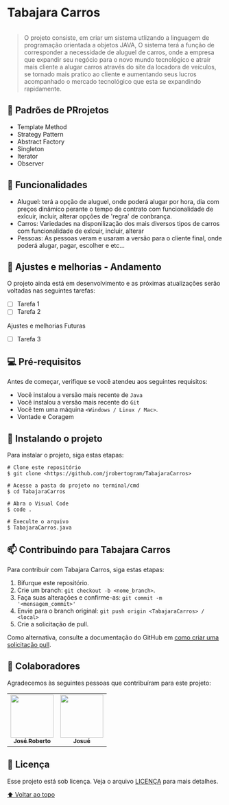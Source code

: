 # Tabajara Carros

<img src="https://uploaddeimagens.com.br/images/004/091/710/full/eeea27d5-0621-4d35-94f7-3ad4123fed9b.jpg?1667608316" alt="">

> O projeto consiste, em criar um sistema utlizando a linguagem de programação orientada a objetos JAVA, O sistema terá a função de corresponder a necessidade de aluguel de carros, onde a empresa que expandir seu negócio para o novo mundo tecnológico e atrair mais cliente a alugar carros através do site da locadora de veículos, se tornado mais pratico ao cliente e aumentando seus lucros acompanhado o mercado tecnológico que esta se expandindo rapidamente.

## 🚧 Padrões de PRrojetos
* Template Method
* Strategy Pattern
* Abstract Factory
* Singleton
* Iterator
* Observer

## 👀 Funcionalidades
* Aluguel: terá a opção de aluguel, onde poderá alugar por hora, dia com preços dinâmico perante o tempo de contrato com funcionalidade de exlcuir, incluir, alterar opções de 'regra' de conbrança.
* Carros: Variedades na disponilização dos mais diversos tipos de carros com funcionalidade de exlcuir, incluir, alterar
* Pessoas: As pessoas veram e usaram a versão para o cliente final, onde poderá alugar, pagar, escolher e etc... 

## 🔧 Ajustes e melhorias - Andamento

O projeto ainda está em desenvolvimento e as próximas atualizações serão voltadas nas seguintes tarefas:

- [ ] Tarefa 1
- [ ] Tarefa 2

Ajustes e melhorias Futuras
- [ ] Tarefa 3

## 💻 Pré-requisitos

Antes de começar, verifique se você atendeu aos seguintes requisitos:
* Você instalou a versão mais recente de `Java`
* Você instalou a versão mais recente do `Git`
* Você tem uma máquina `<Windows / Linux / Mac>`.
* Vontade e Coragem

## 🚀 Instalando o projeto

Para instalar o projeto, siga estas etapas:

```
# Clone este repositório
$ git clone <https://github.com/jrobertogram/TabajaraCarros>

# Acesse a pasta do projeto no terminal/cmd
$ cd TabajaraCarros

# Abra o Visual Code
$ code .

# Execulte o arquivo
$ TabajaraCarros.java
```

## 📫 Contribuindo para Tabajara Carros
Para contribuir com Tabajara Carros, siga estas etapas:

1. Bifurque este repositório.
2. Crie um branch: `git checkout -b <nome_branch>`.
3. Faça suas alterações e confirme-as: `git commit -m '<mensagem_commit>'`
4. Envie para o branch original: `git push origin <TabajaraCarros> / <local>`
5. Crie a solicitação de pull.

Como alternativa, consulte a documentação do GitHub em [como criar uma solicitação pull](https://help.github.com/en/github/collaborating-with-issues-and-pull-requests/creating-a-pull-request).

## 🤝 Colaboradores

Agradecemos às seguintes pessoas que contribuíram para este projeto:

<table>
  <tr>
    <td align="center">
      <a href="https://github.com/jrobertogram">
        <img src="https://avatars.githubusercontent.com/u/33937381?v=4" width="100px;" alt=""/><br>
        <sub>
          <b>José Roberto</b>
        </sub>
      </a>
    </td>
    <td align="center">
      <a href="https://github.com/jr22ar">
        <img src="https://avatars.githubusercontent.com/u/65619631?v=4" width="100px;" alt=""/><br>
        <sub>
          <b>Josué</b>
        </sub>
      </a>
    </td>
  </tr>
</table>

## 📝 Licença

Esse projeto está sob licença. Veja o arquivo [LICENÇA](LICENSE.md) para mais detalhes.

[⬆ Voltar ao topo](#TabajaraCarros)<br>
